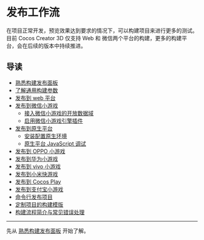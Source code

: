# 发布工作流
在项目正常开发，预览效果达到要求的情况下，可以构建项目来进行更多的测试。目前 Cocos Creator 3D 仅支持 Web 和 微信两个平台的构建，更多的构建平台，会在后续的版本中持续推进。

## 导读
- [熟悉构建发布面板](build-panel.md)
- [了解通用构建参数](build-options.md)
- [发布到 web 平台](publish-web.md)
- [发布到微信小游戏](publish-wechatgame.md)
  - [接入微信小游戏的开放数据域](publish-wechatgame-subcontext.md)
  - [启用微信小游戏引擎插件](wechatgame-plugin.md)
- [发布到原生平台](publish-native.md)
  - [安装配置原生环境](setup-native-development.md)
  - [原生平台 JavaScript 调试](debug-jsb.md)
- [发布到 OPPO 小游戏](publish-oppo-mini-game.md)
- [发布到华为小游戏](publish-huawei-mini-game.md)
- [发布到 vivo 小游戏](publish-vivo-mini-game.md)
- [发布到小米快游戏](publish-xiaomi-quick-game.md)
- [发布到 Cocos Play](publish-cocos-play.md)
- [发布到支付宝小游戏](publish-alipay-mini-game.md)
- [命令行发布项目](publish-in-command-line.md)
- [定制项目的构建模版](custom-project-build-template.md)
- [构建流程简介与常见错误处理](build-guide.md)
<hr>

先从 [熟悉构建发布面板](build-panel.md) 开始了解。